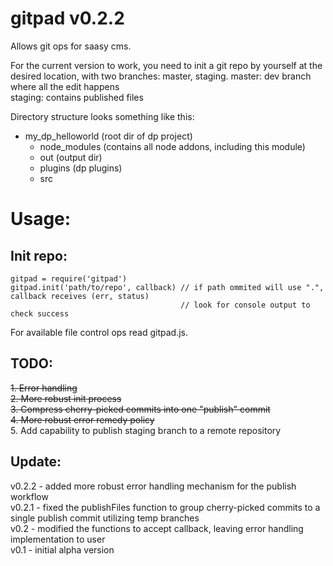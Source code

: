 # gitpad v0.2.2

Allows git ops for saasy cms. 

For the current version to work, you need to init a git repo by yourself at the desired location, with two branches: master, staging.
master: dev branch where all the edit happens  
staging: contains published files  

Directory structure looks something like this:  
- my_dp_helloworld (root dir of dp project)  
  - node_modules (contains all node addons, including this module)  
  - out (output dir)  
  - plugins (dp plugins)  
  - src  

# Usage:  

## Init repo:  
    gitpad = require('gitpad')  
    gitpad.init('path/to/repo', callback) // if path ommited will use ".", callback receives (err, status)
                                          // look for console output to check success
  
For available file control ops read gitpad.js.  
  
## TODO:  
~~1. Error handling~~  
~~2. More robust init process~~  
~~3. Compress cherry-picked commits into one "publish" commit~~  
~~4. More robust error remedy policy~~  
5. Add capability to publish staging branch to a remote repository  


## Update:
v0.2.2  - added more robust error handling mechanism for the publish workflow  
v0.2.1  - fixed the publishFiles function to group cherry-picked commits to a single publish commit utilizing temp branches  
v0.2    - modified the functions to accept callback, leaving error handling implementation to user  
v0.1    - initial alpha version  
